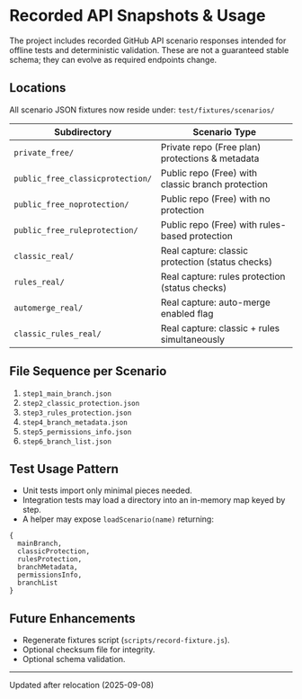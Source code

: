 # Recorded API Snapshots & Usage

The project includes recorded GitHub API scenario responses intended for offline tests and deterministic validation. These are not a guaranteed stable schema; they can evolve as required endpoints change.

## Locations

All scenario JSON fixtures now reside under: `test/fixtures/scenarios/`

| Subdirectory                     | Scenario Type                                     |
| -------------------------------- | ------------------------------------------------- |
| `private_free/`                  | Private repo (Free plan) protections & metadata   |
| `public_free_classicprotection/` | Public repo (Free) with classic branch protection |
| `public_free_noprotection/`      | Public repo (Free) with no protection             |
| `public_free_ruleprotection/`    | Public repo (Free) with rules-based protection    |
| `classic_real/`                  | Real capture: classic protection (status checks)  |
| `rules_real/`                    | Real capture: rules protection (status checks)    |
| `automerge_real/`                | Real capture: auto-merge enabled flag             |
| `classic_rules_real/`            | Real capture: classic + rules simultaneously      |

## File Sequence per Scenario

1. `step1_main_branch.json`
2. `step2_classic_protection.json`
3. `step3_rules_protection.json`
4. `step4_branch_metadata.json`
5. `step5_permissions_info.json`
6. `step6_branch_list.json`

## Test Usage Pattern

- Unit tests import only minimal pieces needed.
- Integration tests may load a directory into an in-memory map keyed by step.
- A helper may expose `loadScenario(name)` returning:

```
{
  mainBranch,
  classicProtection,
  rulesProtection,
  branchMetadata,
  permissionsInfo,
  branchList
}
```

## Future Enhancements

- Regenerate fixtures script (`scripts/record-fixture.js`).
- Optional checksum file for integrity.
- Optional schema validation.

---

Updated after relocation (2025-09-08)
